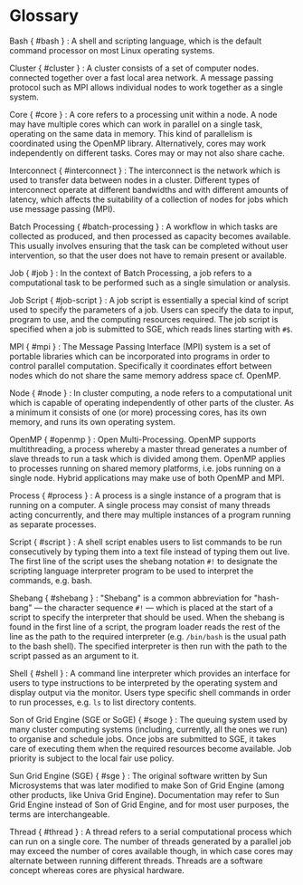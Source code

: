 # Glossary

Bash { #bash }
: A shell and scripting language, which is the default
  command processor on most Linux operating systems.

Cluster { #cluster }
: A cluster consists of a set of computer nodes.
connected together over a fast local area network. A message passing
protocol such as MPI allows individual nodes to
work together as a single system.

Core { #core }
: A core refers to a processing unit within a node. A node may have multiple cores which can
work in parallel on a single task, operating on the same data in
memory. This kind of parallelism is coordinated using the OpenMP library. Alternatively, cores may work
independently on different tasks. Cores may or may not also share
cache.

Interconnect { #interconnect }
: The interconnect is the network which is used to transfer data
between nodes in a cluster. Different types of interconnect
operate at different bandwidths and with different amounts of latency, which affects the
suitability of a collection of nodes for jobs which use message
passing (MPI).

Batch Processing { #batch-processing }
: A workflow in which tasks are collected as produced, and then processed as capacity becomes
available. This usually involves ensuring that the task can be completed without user
intervention, so that the user does not have to remain present or available.

Job { #job }
: In the context of Batch Processing, a job refers to a
computational task to be performed such as a single simulation or
analysis.

Job Script { #job-script }
: A job script is essentially a special kind of script used to specify the parameters of a job.
Users can specify the data to input, program to use, and the
computing resources required. The job script is specified when a job
is submitted to SGE, which reads lines starting with `#$`.

MPI { #mpi }
: The Message Passing Interface (MPI) system is a set of portable
libraries which can be incorporated into programs in order to
control parallel computation. Specifically it coordinates effort
between nodes which do not share the same
memory address space cf. OpenMP.

Node { #node }
: In cluster computing, a node refers to a computational unit which is
capable of operating independently of other parts of the cluster. As
a minimum it consists of one (or more) processing cores, has its own memory, and runs its own
operating system.

OpenMP { #openmp }
: Open Multi-Processing. OpenMP supports multithreading, a process
whereby a master thread generates a number of
slave threads to run a task which is divided among them. OpenMP
applies to processes running on shared memory platforms, i.e. 
jobs running on a single node. Hybrid applications may make use of both
OpenMP and MPI.

Process { #process }
: A process is a single instance of a program that is running on a
computer. A single process may consist of many threads acting concurrently, and there may
multiple instances of a program running as separate processes.

Script { #script }
: A shell script enables users to list commands
to be run consecutively by typing them into a text file instead of typing them out live. The first
line of the script uses the shebang notation `#!` to designate the
scripting language interpreter program to be used to interpret the commands, e.g. bash.

Shebang { #shebang }
: "Shebang" is a common abbreviation for "hash-bang" — the character sequence `#!` — which is placed at
the start of a script to specify the
interpreter that should be used. When the shebang is found in the
first line of a script, the program loader reads the rest of the
line as the path to the required interpreter (e.g. `/bin/bash` is the
usual path to the bash shell). The specified
interpreter is then run with the path to the script passed as an
argument to it.

Shell { #shell }
: A command line interpreter which provides an interface for users to
type instructions to be interpreted by the operating system and
display output via the monitor. Users type specific shell commands
in order to run processes, e.g. `ls` to list
directory contents.

Son of Grid Engine (SGE or SoGE) { #soge }
: The queuing system used by many cluster computing systems (including, currently, all the ones we run)
to organise and schedule jobs. Once jobs are submitted to SGE, it takes
care of executing them when the required resources become available.
Job priority is subject to the local fair use policy.

Sun Grid Engine (SGE) { #sge }
: The original software written by Sun Microsystems that was later modified to
make Son of Grid Engine (among other products, like Univa Grid Engine).
Documentation may refer to Sun Grid Engine instead of Son of Grid Engine, and
for most user purposes, the terms are interchangeable.

Thread { #thread }
: A thread refers to a serial computational process which can run on a
single core. The number of threads generated by
a parallel job may exceed the number of cores available though, in
which case cores may alternate between running different threads.
Threads are a software concept whereas cores are physical hardware.

